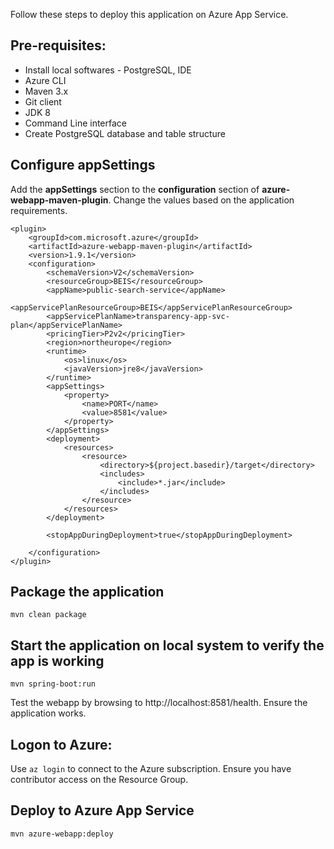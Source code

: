 Follow these steps to deploy this application on Azure App Service.
## Pre-requisites:
- Install local softwares - PostgreSQL, IDE
- Azure CLI
- Maven 3.x
- Git client
- JDK 8
- Command Line interface
- Create PostgreSQL database and table structure

## Configure appSettings

Add the **appSettings** section to the **configuration** section of **azure-webapp-maven-plugin**. Change the values based on the application requirements.

```
<plugin> 
    <groupId>com.microsoft.azure</groupId>  
    <artifactId>azure-webapp-maven-plugin</artifactId>  
    <version>1.9.1</version>  
    <configuration> 
        <schemaVersion>V2</schemaVersion>  
        <resourceGroup>BEIS</resourceGroup>  
        <appName>public-search-service</appName>
        <appServicePlanResourceGroup>BEIS</appServicePlanResourceGroup>
        <appServicePlanName>transparency-app-svc-plan</appServicePlanName>
        <pricingTier>P2v2</pricingTier>  
        <region>northeurope</region>  
        <runtime> 
            <os>linux</os>  
            <javaVersion>jre8</javaVersion>  
        </runtime>  
        <appSettings> 
            <property>
                <name>PORT</name> 
                <value>8581</value>
            </property>
        </appSettings>  
        <deployment> 
            <resources> 
                <resource> 
                    <directory>${project.basedir}/target</directory>  
                    <includes> 
                        <include>*.jar</include> 
                    </includes> 
                </resource> 
            </resources> 
        </deployment> 
        
        <stopAppDuringDeployment>true</stopAppDuringDeployment>
    
    </configuration> 
</plugin> 
```

## Package the application
```
mvn clean package
```

## Start the application on local system to verify the app is working
```
mvn spring-boot:run
```

Test the webapp by browsing to http://localhost:8581/health. Ensure the application works.

## Logon to Azure:
Use ```az login``` to connect to the Azure subscription. Ensure you have contributor access on the Resource Group.

## Deploy to Azure App Service

```
mvn azure-webapp:deploy
```